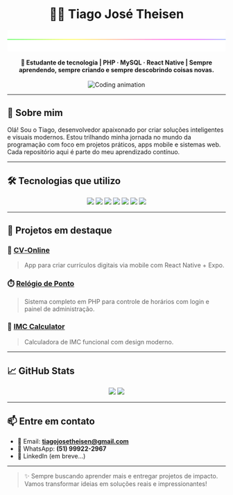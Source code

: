 <h1 align="center">👨‍💻 Tiago José Theisen</h1>
 </div>
<div align=center>
   <a href="https://github.com/Shubhodaya">
   <img height=50 width=100% src="https://raw.githubusercontent.com/Sabyasachi-Seal/Sabyasachi-Seal/ouput/divider.gif">
   </a>
</div>

<p align="center">
  <b>🚀 Estudante de tecnologia | PHP · MySQL · React Native | Sempre aprendendo, sempre criando e sempre descobrindo coisas novas.</b><br><br>
  <img src="https://raw.githubusercontent.com/oTiagoTheisen/your-assets/main/dev-animated.gif" width="500px" alt="Coding animation"/>
</p>

---

## 🚀 Sobre mim

Olá! Sou o Tiago, desenvolvedor apaixonado por criar soluções inteligentes e visuais modernos. Estou trilhando minha jornada no mundo da programação com foco em projetos práticos, apps mobile e sistemas web. Cada repositório aqui é parte do meu aprendizado contínuo.

---

## 🛠️ Tecnologias que utilizo

<div align="center">
  <img src="https://img.shields.io/badge/React_Native-2025DD?style=for-the-badge&logo=react" />
  <img src="https://img.shields.io/badge/Expo-000020?style=for-the-badge&logo=expo" />
  <img src="https://img.shields.io/badge/TypeScript-007ACC?style=for-the-badge&logo=typescript" />
  <img src="https://img.shields.io/badge/PHP-777BB4?style=for-the-badge&logo=php" />
  <img src="https://img.shields.io/badge/MySQL-4479A1?style=for-the-badge&logo=mysql" />
  <img src="https://img.shields.io/badge/C%23-239120?style=for-the-badge&logo=c-sharp" />
  <img src="https://img.shields.io/badge/JavaScript-F7DF1E?style=for-the-badge&logo=javascript" />
</div>

---

## 📱 Projetos em destaque

### 🧾 [CV‑Online](https://github.com/oTiagoTheisen/cv-online)
> App para criar currículos digitais via mobile com React Native + Expo.

### ⏱️ [Relógio de Ponto](https://github.com/oTiagoTheisen/relogio_ponto)
> Sistema completo em PHP para controle de horários com login e painel de administração.

### 🧮 [IMC Calculator](https://github.com/oTiagoTheisen/imc-calculator-main)
> Calculadora de IMC funcional com design moderno.

---

## 📈 GitHub Stats

<div align="center">
  <img height="180em" src="https://github-readme-stats.vercel.app/api?username=oTiagoTheisen&show_icons=true&theme=radical"/>
  <img height="180em" src="https://github-readme-stats.vercel.app/api/top-langs/?username=oTiagoTheisen&layout=compact&langs_count=8&theme=radical"/>
</div>

---

## 📫 Entre em contato

- 📧 Email: **tiagojosetheisen@gmail.com**  
- 📱 WhatsApp: **(51) 99922-2967**  
- 💼 LinkedIn (em breve...)

---

> ✨ Sempre buscando aprender mais e entregar projetos de impacto. Vamos transformar ideias em soluções reais e impressionantes!
